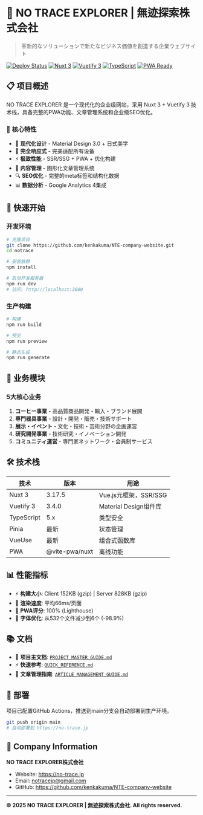 # 🚀 NO TRACE EXPLORER | 無迹探索株式会社

> 革新的なソリューションで新たなビジネス価値を創造する企業ウェブサイト

[![Deploy Status](https://img.shields.io/badge/deploy-success-brightgreen)](https://no-trace.jp)
[![Nuxt 3](https://img.shields.io/badge/Nuxt-3.17.5-00C58E)](https://nuxt.com/)
[![Vuetify 3](https://img.shields.io/badge/Vuetify-3.4.0-1867C0)](https://vuetifyjs.com/)
[![TypeScript](https://img.shields.io/badge/TypeScript-5.x-3178C6)](https://www.typescriptlang.org/)
[![PWA Ready](https://img.shields.io/badge/PWA-Ready-purple)](https://web.dev/progressive-web-apps/)

## 📋 项目概述

NO TRACE EXPLORER 是一个现代化的企业级网站，采用 Nuxt 3 + Vuetify 3 技术栈，具备完整的PWA功能、文章管理系统和企业级SEO优化。

### 🌟 核心特性
- 🎨 **现代化设计** - Material Design 3.0 + 日式美学
- 📱 **完全响应式** - 完美适配所有设备
- ⚡ **极致性能** - SSR/SSG + PWA + 优化构建
- 📝 **内容管理** - 图形化文章管理系统
- 🔍 **SEO优化** - 完整的meta标签和结构化数据
- 📊 **数据分析** - Google Analytics 4集成

## 🚀 快速开始

### 开发环境
```bash
# 克隆项目
git clone https://github.com/kenkakuma/NTE-company-website.git
cd notrace

# 安装依赖
npm install

# 启动开发服务器
npm run dev
# 访问: http://localhost:3000
```

### 生产构建
```bash
# 构建
npm run build

# 预览
npm run preview

# 静态生成
npm run generate
```

## 🎯 业务模块

### 5大核心业务
1. **コーヒー事業** - 高品質商品開発・輸入・ブランド展開
2. **専門器具事業** - 設計・開発・販売・技術サポート
3. **展示・イベント** - 文化・技術・芸術分野の企画運営
4. **研究開発事業** - 技術研究・イノベーション開発
5. **コミュニティ運営** - 専門家ネットワーク・会員制サービス

## 🛠️ 技术栈

| 技术 | 版本 | 用途 |
|------|------|------|
| Nuxt 3 | 3.17.5 | Vue.js元框架，SSR/SSG |
| Vuetify 3 | 3.4.0 | Material Design组件库 |
| TypeScript | 5.x | 类型安全 |
| Pinia | 最新 | 状态管理 |
| VueUse | 最新 | 组合式函数库 |
| PWA | @vite-pwa/nuxt | 离线功能 |

## 📊 性能指标

- ⚡ **构建大小**: Client 152KB (gzip) | Server 828KB (gzip)
- 🚀 **渲染速度**: 平均66ms/页面
- 📱 **PWA评分**: 100% (Lighthouse)
- 🎯 **字体优化**: 从532个文件减少到6个 (-98.9%)

## 📚 文档

- 📖 **项目主文档**: [`PROJECT_MASTER_GUIDE.md`](./PROJECT_MASTER_GUIDE.md)
- ⚡ **快速参考**: [`QUICK_REFERENCE.md`](./QUICK_REFERENCE.md)
- 📝 **文章管理指南**: [`ARTICLE_MANAGEMENT_GUIDE.md`](./ARTICLE_MANAGEMENT_GUIDE.md)

## 🚀 部署

项目已配置GitHub Actions，推送到main分支会自动部署到生产环境。

```bash
git push origin main
# 自动部署到 https://no-trace.jp
```

## 🏢 Company Information

**NO TRACE EXPLORER株式会社**
- Website: https://no-trace.jp
- Email: notracejp@gmail.com
- GitHub: https://github.com/kenkakuma/NTE-company-website

---

**© 2025 NO TRACE EXPLORER | 無迹探索株式会社. All rights reserved.**
